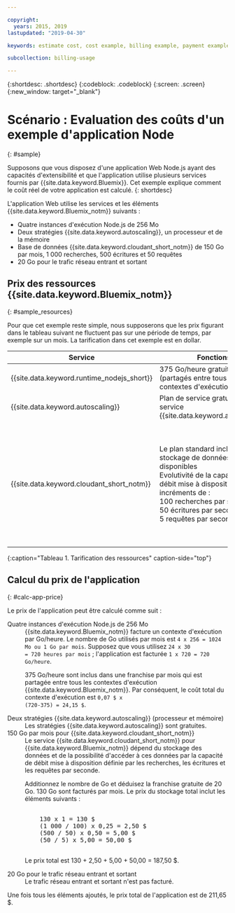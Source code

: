 ```yaml
---

copyright:
  years: 2015, 2019
lastupdated: "2019-04-30"

keywords: estimate cost, cost example, billing example, payment example, calculating app price

subcollection: billing-usage

---
```


{:shortdesc: .shortdesc}
{:codeblock: .codeblock}
{:screen: .screen}
{:new_window: target="_blank"}

# Scénario : Evaluation des coûts d'un exemple d'application Node
{: #sample}

Supposons que vous disposez d'une application Web Node.js ayant des capacités d'extensibilité et que l'application utilise plusieurs services fournis par {{site.data.keyword.Bluemix}}. Cet exemple explique comment le coût réel de votre application est calculé. 
{: shortdesc}

L'application Web utilise les services et les éléments {{site.data.keyword.Bluemix_notm}} suivants :

* Quatre instances d'exécution Node.js de 256 Mo
* Deux stratégies {{site.data.keyword.autoscaling}}, un processeur et de la mémoire
* Base de données {{site.data.keyword.cloudant_short_notm}} de 150 Go par mois, 1 000 recherches, 500 écritures et 50 requêtes
* 20 Go pour le trafic réseau entrant et sortant


## Prix des ressources {{site.data.keyword.Bluemix_notm}}
{: #sample_resources}

Pour que cet exemple reste simple, nous supposerons que les prix figurant dans le tableau suivant ne fluctuent pas sur une période de
temps, par exemple sur un mois. La tarification dans cet exemple est en dollar.

| Service                           |	Fonctions                                                            |	Prix             |
|-----------------------------------|---------------------------------------------------------------------|-------------------|
| {{site.data.keyword.runtime_nodejs_short}}                   |	375 Go/heure gratuits par mois (partagés entre tous les contextes d'exécution)            |	0,07 $/Go/heure |
| {{site.data.keyword.autoscaling}} |	Plan de service gratuit pour le service {{site.data.keyword.autoscaling}} |	Gratuit              |
| {{site.data.keyword.cloudant_short_notm}} | Le plan standard inclut 20 Go de stockage de données disponibles</br>Evolutivité de la capacité de débit mise à disposition par incréments de :</br>100 recherches par seconde</br>50 écritures par seconde</br>5 requêtes par seconde | 1,00 $/Go de stockage de données</br>0,25 $/recherche par seconde</br>0,50 $/écriture par seconde</br>5,00 $/requête par seconde |
{:caption="Tableau 1. Tarification des ressources" caption-side="top"}


## Calcul du prix de l'application
{: #calc-app-price}

Le prix de l'application peut être calculé comme suit :

<dl>
<dt>Quatre instances d'exécution Node.js de 256 Mo</dt>
<dd>{{site.data.keyword.Bluemix_notm}} facture un contexte d'exécution par Go/heure. Le nombre de Go utilisés par mois est <code>4 x 256 = 1024 Mo ou 1 Go par mois</code>. Supposez que vous utilisez <code>24 x 30
= 720 heures par mois</code> ; l'application est facturée <code>1 x 720 = 720 Go/heure</code>.
<p>
375 Go/heure sont inclus dans une franchise par mois qui est partagée entre tous les contextes d'exécution
{{site.data.keyword.Bluemix_notm}}. Par conséquent, le coût total du contexte d'exécution est <code>0,07 $ x
(720-375) = 24,15 $</code>.</p></dd>

<dt>Deux stratégies {{site.data.keyword.autoscaling}} (processeur et mémoire)</dt>
<dd>Les stratégies {{site.data.keyword.autoscaling}} sont gratuites.</dd>

<dt>150 Go par mois pour {{site.data.keyword.cloudant_short_notm}}</dt>
<dd>Le service {{site.data.keyword.cloudant_short_notm}} pour {{site.data.keyword.Bluemix_notm}} dépend du stockage des données et de la possibilité d'accéder à ces données par la capacité de débit mise à disposition définie par les recherches, les écritures et les requêtes par seconde.
<p>
Additionnez le nombre de Go et déduisez la franchise gratuite de 20 Go. 130 Go sont facturés par mois. Le prix du stockage total inclut les éléments suivants :</p>
<pre class="codeblock">
<codeblock>
    130 x 1 = 130 $
    (1 000 / 100) x 0,25 = 2,50 $
    (500 / 50) x 0,50 = 5,00 $
    (50 / 5) x 5,00 = 50,00 $
</codeblock>
</pre>
<p>
Le prix total est 130 + 2,50 + 5,00 + 50,00 = 187,50 $.</p></dd>

<dt>20 Go pour le trafic réseau entrant et sortant</dt>
<dd>Le trafic réseau entrant et sortant n'est pas facturé.</dd>

</dl>

Une fois tous les éléments ajoutés, le prix total de l'application est de 211,65 $.
